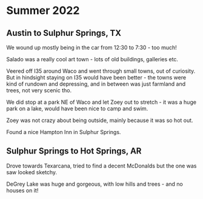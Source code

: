 # Summer 2022

## Austin to Sulphur Springs, TX

We wound up mostly being in the car from 12:30 to 7:30 - too much! 

Salado was a really cool art town - lots of old buildings, galleries etc. 

Veered off I35 around Waco and went through small towns, out of curiosity. But in hindsight staying on I35 would have been better - the towns were kind of rundown and depressing, and in between was just farmland and trees, not very scenic tho. 

We did stop at a park NE of Waco and let Zoey out to stretch - it was a huge park on a lake, would have been nice to camp and swim.

Zoey was not crazy about being outside, mainly because it was so hot out.

Found a nice Hampton Inn in Sulphur Springs. 

## Sulphur Springs to Hot Springs, AR

Drove towards Texarcana, tried to find a decent McDonalds but the one was saw looked sketchy.

DeGrey Lake was huge and gorgeous, with low hills and trees - and no houses on it!
